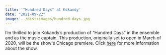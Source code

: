 ```yaml
---
title: '"Hundred Days" at Kokandy'
date: "2021-09-22"
image: ../dist/images/hundred-days.jpg
---
```


I’m thrilled to join Kokandy’s production of “Hundred Days” in the ensemble and as the music captain. This production, originally set to open in March of 2020, will be the show's Chicago premiere. Click [here](https://www.kokandyproductions.com/hundred-days/) for more information about the show.
